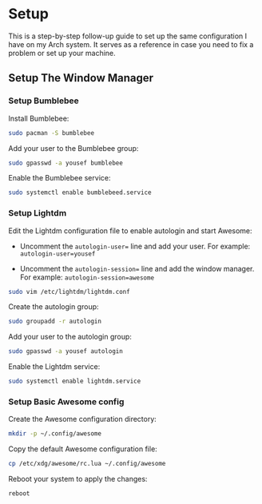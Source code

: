 # Setup

This is a step-by-step follow-up guide to set up the same configuration I have on my Arch system.
It serves as a reference in case you need to fix a problem or set up your machine.

## Setup The Window Manager

### Setup Bumblebee

Install Bumblebee:

```bash
sudo pacman -S bumblebee
```

Add your user to the Bumblebee group:

```bash
sudo gpasswd -a yousef bumblebee
```

Enable the Bumblebee service:

```bash
sudo systemctl enable bumblebeed.service
```

### Setup Lightdm

Edit the Lightdm configuration file to enable autologin and start Awesome:

- Uncomment the `autologin-user=` line and add your user. For example: `autologin-user=yousef`

- Uncomment the `autologin-session=` line and add the window manager. For example: `autologin-session=awesome`

```bash
sudo vim /etc/lightdm/lightdm.conf
```

Create the autologin group:

```bash
sudo groupadd -r autologin
```

Add your user to the autologin group:

```bash
sudo gpasswd -a yousef autologin
```

Enable the Lightdm service:

```bash
sudo systemctl enable lightdm.service
```

### Setup Basic Awesome config

Create the Awesome configuration directory:

```bash
mkdir -p ~/.config/awesome
```

Copy the default Awesome configuration file:

```bash
cp /etc/xdg/awesome/rc.lua ~/.config/awesome
```

Reboot your system to apply the changes:

```bash
reboot
```
